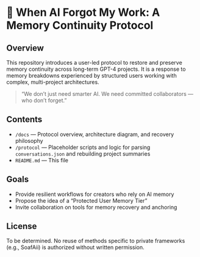 # 🧠 When AI Forgot My Work: A Memory Continuity Protocol

## Overview

This repository introduces a user-led protocol to restore and preserve memory continuity across long-term GPT-4 projects. It is a response to memory breakdowns experienced by structured users working with complex, multi-project architectures.

> “We don’t just need smarter AI. We need committed collaborators — who don’t forget.”

## Contents
- `/docs` — Protocol overview, architecture diagram, and recovery philosophy
- `/protocol` — Placeholder scripts and logic for parsing `conversations.json` and rebuilding project summaries
- `README.md` — This file

## Goals
- Provide resilient workflows for creators who rely on AI memory
- Propose the idea of a “Protected User Memory Tier”
- Invite collaboration on tools for memory recovery and anchoring

## License
To be determined. No reuse of methods specific to private frameworks (e.g., SoafAii) is authorized without written permission.

